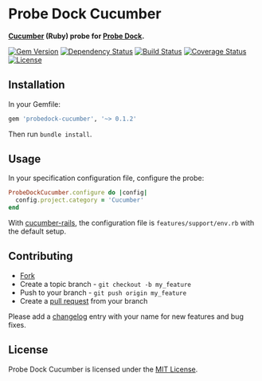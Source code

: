 # Probe Dock Cucumber

**[Cucumber](https://cucumber.io) (Ruby) probe for [Probe Dock](https://github.com/probedock/probedock).**

[![Gem Version](https://badge.fury.io/rb/probedock-cucumber.svg)](http://badge.fury.io/rb/probedock-cucumber)
[![Dependency Status](https://gemnasium.com/probedock/probedock-cucumber-ruby.svg)](https://gemnasium.com/probedock/probedock-cucumber-ruby)
[![Build Status](https://secure.travis-ci.org/probedock/probedock-cucumber-ruby.svg)](http://travis-ci.org/probedock/probedock-cucumber-ruby)
[![Coverage Status](https://coveralls.io/repos/probedock/probedock-cucumber-ruby/badge.svg)](https://coveralls.io/r/probedock/probedock-cucumber-ruby?branch=master)
[![License](https://img.shields.io/github/license/probedock/probedock-cucumber-ruby.svg)](LICENSE.txt)



## Installation

In your Gemfile:

```rb
gem 'probedock-cucumber', '~> 0.1.2'
```

Then run `bundle install`.



## Usage

In your specification configuration file, configure the probe:

```rb
ProbeDockCucumber.configure do |config|
  config.project.category = 'Cucumber'
end
```

With [cucumber-rails](https://github.com/cucumber/cucumber-rails), the configuration file is `features/support/env.rb` with the default setup.



## Contributing

* [Fork](https://help.github.com/articles/fork-a-repo)
* Create a topic branch - `git checkout -b my_feature`
* Push to your branch - `git push origin my_feature`
* Create a [pull request](http://help.github.com/pull-requests/) from your branch

Please add a [changelog](CHANGELOG.md) entry with your name for new features and bug fixes.



## License

Probe Dock Cucumber is licensed under the [MIT License](http://opensource.org/licenses/MIT).
